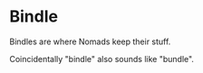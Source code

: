 # Bindle

Bindles are where Nomads keep their stuff.

Coincidentally "bindle" also sounds like "bundle".
